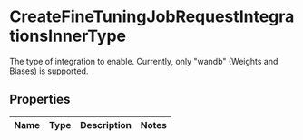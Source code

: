 

# CreateFineTuningJobRequestIntegrationsInnerType

The type of integration to enable. Currently, only \"wandb\" (Weights and Biases) is supported. 

## Properties

| Name | Type | Description | Notes |
|------------ | ------------- | ------------- | -------------|



